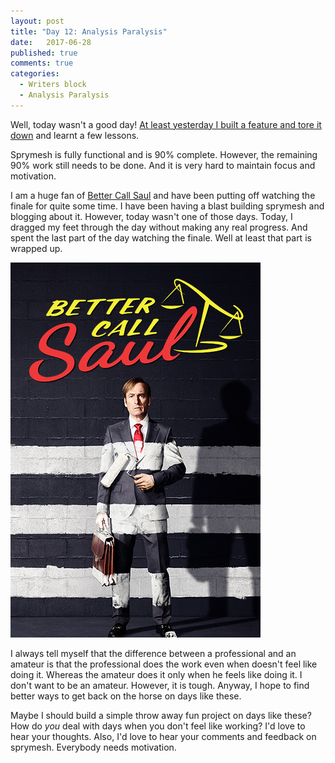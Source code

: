 ```yaml
---
layout: post
title: "Day 12: Analysis Paralysis"
date:   2017-06-28
published: true
comments: true
categories:
  - Writers block
  - Analysis Paralysis
---
```


Well, today wasn't a good day! [At least yesterday I built a feature and tore it down](http://blog.12startupsin12months.in/2017/06/27/day-11-sunk-costs-and-complexity/) and learnt a few lessons.

Sprymesh is fully functional and is 90% complete. However, the remaining 90% work still needs to be done. And it is very hard to maintain focus and motivation.

I am a huge fan of [Better Call Saul](https://en.wikipedia.org/wiki/List_of_Better_Call_Saul_episodes#Season_3_.282017.29) and have been putting off watching the finale for quite some time. I have been having a blast building sprymesh and blogging about it. However, today wasn't one of those days. Today, I dragged my feet through the day without making any real progress. And spent the last part of the day watching the finale. Well at least that part is wrapped up.

![Better call saul](/assets/better-call-saul.jpg)

I always tell myself that the difference between a professional and an amateur is that the professional does the work even when doesn't feel like doing it. Whereas the amateur does it only when he feels like doing it. I don't want to be an amateur. However, it is tough. Anyway, I hope to find better ways to get back on the horse on days like these.

Maybe I should build a simple throw away fun project on days like these? How do *you* deal with days when you don't feel like working? I'd love to hear your thoughts. Also, I'd love to hear your comments and feedback on sprymesh. Everybody needs motivation.
